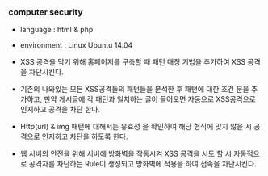 ### computer security

* language : html & php
* environment : Linux Ubuntu 14.04

* XSS 공격을 막기 위해 홈페이지를 구축할 때 패턴 매칭 기법을 추가하여 XSS 공격을 차단시킨다. 
* 기존의 나와있는 모든 XSS공격들의 패턴들을 분석한 후 패턴에 대한 조건 문을 추가하고, 만약 게시글에 각 패턴과 일치하는 글이 들어오면 자동으로 XSS공격으로 인지하고 공격을 차단 한다. 
* Http(url) & img 패턴에 대해서는 유효성 을 확인하여 해당 형식에 맞지 않을 시 공격으로 인지하고 차단을 하도록 한다.
* 웹 서버의 안전을 위해 서버에 방화벽을 작동시켜 XSS 공격을 시도 할 시 자동적으로 공격자를 차단하는 Rule이 생성되고 방화벽에 적용을 하여 접속을 차단시킨다.

